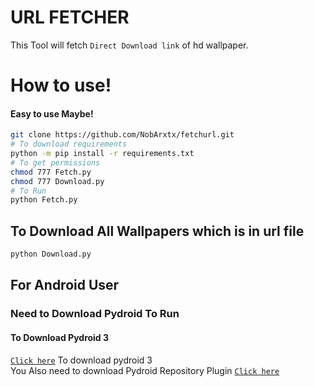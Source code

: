 # URL FETCHER
This Tool will fetch ``Direct Download link`` of hd wallpaper.

# How to use!
#### Easy to use Maybe!
```sh 
git clone https://github.com/NobArxtx/fetchurl.git
# To download requirements
python -m pip install -r requirements.txt 
# To get permissions
chmod 777 Fetch.py 
chmod 777 Download.py
# To Run
python Fetch.py
```
## To Download All Wallpapers which is in url file
 ```sh
 python Download.py
 ```
 
 ## For Android User 
 ### Need to Download Pydroid To Run
 #### To Download Pydroid 3
 [``Click here``](https://play.google.com/store/apps/details?id=ru.iiec.pydroid3) To download pydroid 3 <br>
 You Also need to download Pydroid Repository Plugin [``Click here``](https://play.google.com/store/apps/details?id=ru.iiec.pydroid3.quickinstallrepo)
